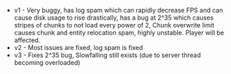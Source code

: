 - v1 - Very buggy, has log spam which can rapidly decrease FPS and can cause disk usage to rise drastically, has a bug at 2^35 which causes stripes of chunks to not load
every power of 2, Chunk overwrite limit causes chunk and entity relocation spam, highly unstable. Player will be affected.
- v2 - Most issues are fixed, log spam is fixed
- v3 - Fixes 2^35 bug, Slowfalling still exists (due to server thread becoming overloaded)
